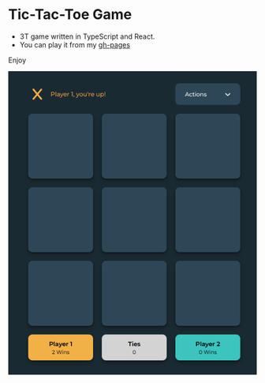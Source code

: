 # Tic-Tac-Toe Game

- 3T game written in TypeScript and React.
- You can play it from my <a href="https://abduygur.github.io/react-3t-game/">gh-pages</a>

Enjoy

![Alt text](image-1.png)
